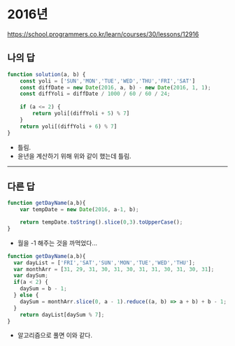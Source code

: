 # 2016년

https://school.programmers.co.kr/learn/courses/30/lessons/12916

## 나의 답

```js
function solution(a, b) {
    const yoli = ['SUN','MON','TUE','WED','THU','FRI','SAT']
    const diffDate = new Date(2016, a, b) - new Date(2016, 1, 1);
    const diffYoli = diffDate / 1000 / 60 / 60 / 24;
    
    if (a <= 2) {
        return yoli[(diffYoli + 5) % 7]
    }
    return yoli[(diffYoli + 6) % 7]    
}
```

- 틀림.
- 윤년을 계산하기 위해 위와 같이 했는데 틀림.

---

## 다른 답

```js
function getDayName(a,b){
    var tempDate = new Date(2016, a-1, b);

    return tempDate.toString().slice(0,3).toUpperCase();
}
```

- 월을 -1 해주는 것을 까먹었다...

```js
function getDayName(a,b){
  var dayList = ['FRI','SAT','SUN','MON','TUE','WED','THU'];
  var monthArr = [31, 29, 31, 30, 31, 30, 31, 31, 30, 31, 30, 31];
  var daySum;
  if(a < 2) {
    daySum = b - 1;
  } else {
    daySum = monthArr.slice(0, a - 1).reduce((a, b) => a + b) + b - 1;
  }
    return dayList[daySum % 7];
}
```

- 알고리즘으로 풀면 이와 같다.
